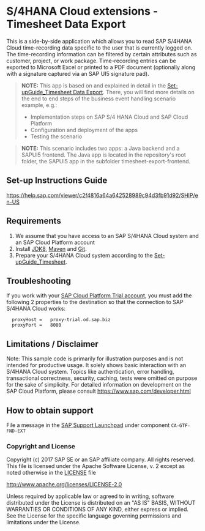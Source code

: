 # S/4HANA Cloud extensions - Timesheet Data Export

This is a side-by-side application which allows you to read SAP S/4HANA Cloud time-recording data specific to the user that is currently logged on. The time-recording information can be filtered by certain attributes such as customer, project, or work package. Time-recording entries can be exported to Microsoft Excel or printed to a PDF document (optionally along with a signature captured via an SAP UI5 signature pad).

> **NOTE:** This app is based on and explained in detail in the [Set-upGuide_Timesheet Data Export](https://help.sap.com/viewer/c2f4816a64a642528989c94d3fb91d92/SHIP/en-US). There, you will find more details on the end to end steps of the business event handling scenario example, e.g.:
> * Implementation steps on SAP S/4 HANA Cloud and SAP Cloud Platform 
> * Configuration and deployment of the apps
> * Testing the scenario

> **NOTE:** This scenario includes two apps: a Java backend and a SAPUI5 frontend. The Java app is located in the repository's root folder, the SAPUI5 app in the subfolder timesheet-export-frontend.


Set-up Instructions Guide
-------------
https://help.sap.com/viewer/c2f4816a64a642528989c94d3fb91d92/SHIP/en-US

Requirements
-------------
1. We assume that you have access to an SAP S/4HANA Cloud system and an SAP Cloud Platform account
2. Install [JDK8](http://www.oracle.com/technetwork/java/javase/downloads/index.html), [Maven](http://maven.apache.org/download.cgi) and [Git](https://git-scm.com/downloads).
3. Prepare your S/4HANA Cloud system according to the [Set-upGuide_Timesheet](https://help.sap.com/viewer/c2f4816a64a642528989c94d3fb91d92/SHIP/en-US).

Troubleshooting
------------

If you work with your [SAP Cloud Platform Trial account](https://account.hanatrial.ondemand.com/), you must add the following 2 properties to the destination so that the connection to SAP S/4HANA Cloud works:  

      proxyHost =	proxy-trial.od.sap.biz  
      proxyPort =	8080
    

Limitations / Disclaimer
------------------------
Note: This sample code is primarily for illustration purposes and is not intended for productive usage. It solely shows basic interaction with an S/4HANA Cloud system. Topics like authentication, error handling, transactional correctness, security, caching, tests were omitted on purpose for the sake of simplicity. For detailed information on development on the SAP Cloud Platform, please consult https://www.sap.com/developer.html

How to obtain support
---------------------
File a message in the [SAP Support Launchpad](https://launchpad.support.sap.com/#/incident/create) under component `CA-GTF-FND-EXT`


### Copyright and License

Copyright (c) 2017 SAP SE or an SAP affiliate company. All rights reserved.
This file is licensed under the Apache Software License, v. 2 except as noted otherwise in the [LICENSE](LICENSE) file

http://www.apache.org/licenses/LICENSE-2.0

Unless required by applicable law or agreed to in writing, software distributed under the License is distributed on an "AS IS" BASIS, WITHOUT WARRANTIES OR CONDITIONS OF ANY KIND, either express or implied. See the License for the specific language governing permissions and limitations under the License.
